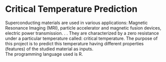 # Critical Temperature Prediction
Superconducting materials are used in various applications: Magnetic Resonance Imaging (MRI), particle
accelerator and magnetic fusion devices, electric power transmission. . . They are characterized by a zero
resistance under a particular temperature called: critical temperature. The purpose of this project is to
predict this temperature having different properties (features) of the studied material as inputs.  
The programming language used is R.
